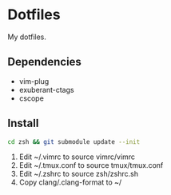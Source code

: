 # Dotfiles

 My dotfiles.

## Dependencies

* vim-plug
* exuberant-ctags
* cscope

## Install

```bash
cd zsh && git submodule update --init
```

1. Edit ~/.vimrc to source vimrc/vimrc
2. Edit ~/.tmux.conf to source tmux/tmux.conf
3. Edit ~/.zshrc to source zsh/zshrc.sh
4. Copy clang/.clang-format to ~/
